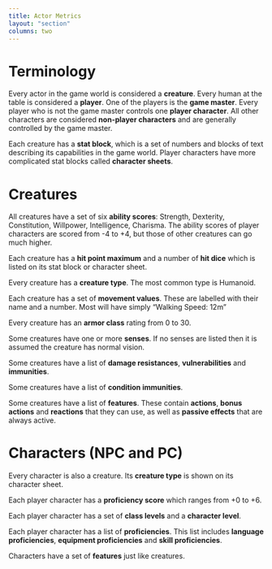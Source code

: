 ```yaml
---
title: Actor Metrics
layout: "section"
columns: two
---
```

# Terminology

Every actor in the game world is considered a **creature**. Every human at the table is considered a **player**. One of the players is the **game master**. Every player who is not the game master controls one **player character**. All other characters are considered **non-player characters** and are generally controlled by the game master.

Each creature has a **stat block**, which is a set of numbers and blocks of text describing its capabilities in the game world. Player characters have more complicated stat blocks called **character sheets**.

# Creatures

All creatures have a set of six **ability scores**: Strength, Dexterity, Constitution, Willpower, Intelligence, Charisma. The ability scores of player characters are scored from -4 to +4, but those of other creatures can go much higher.

Each creature has a **hit point maximum** and a number of **hit dice** which is listed on its stat block or character sheet.

Every creature has a **creature type**. The most common type is Humanoid.

Each creature has a set of **movement values**. These are labelled with their name and a number. Most will have simply “Walking Speed: 12m”

Every creature has an **armor class** rating from 0 to 30.

Some creatures have one or more **senses**. If no senses are listed then it is assumed the creature has normal vision.

Some creatures have a list of **damage resistances**, **vulnerabilities** and **immunities**.

Some creatures have a list of **condition immunities**.

Some creatures have a list of **features**. These contain **actions**, **bonus actions** and **reactions** that they can use, as well as **passive effects** that are always active.

# Characters (NPC and PC)
Every character is also a creature. Its **creature type** is shown on its character sheet.

Each player character has a **proficiency score** which ranges from +0 to +6.

Each player character has a set of **class levels** and a **character level**.

Each player character has a list of **proficiencies**. This list includes **language proficiencies**, **equipment proficiencies** and **skill proficiencies**.

Characters have a set of **features** just like creatures. 
